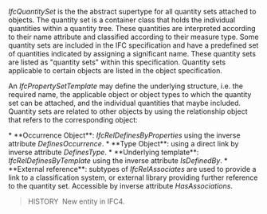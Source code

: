 _IfcQuantitySet_ is the the abstract supertype for all quantity sets attached to objects. The quantity set is a container class that holds the individual quantities within a quantity tree. These quantities are interpreted according to their name attribute and classified according to their measure type. Some quantity sets are included in the IFC specification and have a predefined set of quantities indicated by assigning a significant name. These quantity sets are listed as "quantity sets" within this specification. Quantity sets applicable to certain objects are listed in the object specification.

An _IfcPropertySetTemplate_ may define the underlying structure, i.e. the required name, the applicable object or object types to which the quantity set can be attached, and the individual quantities that maybe included. Quantity sets are related to other objects by using the relationship object that refers to the corresponding object:

\* \*\*Occurrence Object\*\*: _IfcRelDefinesByProperties_ using the inverse attribute _DefinesOccurrence_.
\* \*\*Type Object\*\*: using a direct link by inverse attribute _DefinesType_.
\* \*\*Underlying template\*\*: _IfcRelDefinesByTemplate_ using the inverse attribute _IsDefinedBy_.
\* \*\*External reference\*\*: subtypes of _IfcRelAssociates_ are used to provide a link to a classification system, or external library providing further reference to the quantity set. Accessible by inverse attribute _HasAssociations_.

> HISTORY&nbsp; New entity in IFC4.
